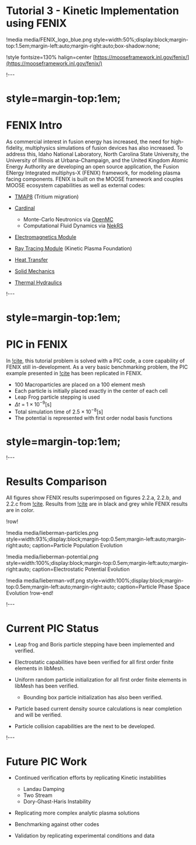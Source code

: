 # Tutorial 3 - Kinetic Implementation using FENIX

!media media/FENIX_logo_blue.png
       style=width:50%;display:block;margin-top:1.5em;margin-left:auto;margin-right:auto;box-shadow:none;

!style fontsize=130% halign=center
[https://mooseframework.inl.gov/fenix/](https://mooseframework.inl.gov/fenix/)

!---

# style=margin-top:1em;

# FENIX Intro

As commercial interest in fusion energy has increased, the need for high-fidelity, multiphysics simulations of fusion devices has also increased. To address this, Idaho National Laboratory, North Carolina State University, the University of Illinois at Urbana-Champaign, and the United Kingdom Atomic Energy Authority are developing an open source application, the Fusion ENergy Integrated multiphys-X (FENIX) framework, for modeling plasma facing components. FENIX is built on the MOOSE framework and couples MOOSE ecosystem capabilities as well as external codes:


- [TMAP8](https://mooseframework.inl.gov/TMAP8/) (Tritium migration)
- [Cardinal](https://cardinal.cels.anl.gov)

  - Monte-Carlo Neutronics via [OpenMC](https://openmc.org)
  - Computational Fluid Dynamics via [NekRS](https://nek5000.mcs.anl.gov)

- [Electromagnetics Module](https://mooseframework.inl.gov/modules/electromagnetics/)
- [Ray Tracing Module](https://mooseframework.inl.gov/modules/ray_tracing/) (Kinetic Plasma Foundation)
- [Heat Transfer](https://mooseframework.inl.gov/modules/heat_transfer/index.html)
- [Solid Mechanics](https://mooseframework.inl.gov/modules/solid_mechanics/index.html)
- [Thermal Hydraulics](https://mooseframework.inl.gov/modules/thermal_hydraulics/index.html)

!---

# style=margin-top:1em;

# PIC in FENIX



In [!cite](lieberman1994principles), this tutorial problem is solved with a PIC code, a core capability of FENIX still in-development. As a very basic benchmarking problem, the PIC example presented in [!cite](lieberman1994principles) has been replicated in FENIX.


- 100 Macroparticles are placed on a 100 element mesh
- Each particle is initially placed exactly in the center of each cell
- Leap Frog particle stepping is used
- $\Delta t$ = $1\times 10^{-9} [\text{s}]$
- Total simulation time of $2.5\times 10^{-8} [\text{s}]$
- The potential is represented with first order nodal basis functions

# style=margin-top:1em;



!---

# Results Comparison

All figures show FENIX results superimposed on figures 2.2.a, 2.2.b, and 2.2.c from [!cite](lieberman1994principles). Results from [!cite](lieberman1994principles) are in black and grey while FENIX results are in color.

!row!

!media media/lieberman-particles.png
       style=width:93%;display:block;margin-top:0.5em;margin-left:auto;margin-right:auto;
       caption=Particle Population Evolution

!media media/lieberman-potential.png
       style=width:100%;display:block;margin-top:0.5em;margin-left:auto;margin-right:auto;
       caption=Electrostatic Potential Evolution

!media media/lieberman-vdf.png
       style=width:100%;display:block;margin-top:0.5em;margin-left:auto;margin-right:auto;
       caption=Particle Phase Space Evolution
!row-end!

!---

# Current PIC Status

- Leap frog and Boris particle stepping have been implemented and verified.
- Electrostatic capabilities have been verified for all first order finite elements in libMesh.
- Uniform random particle initialization for all first order finite elements in libMesh has been verified.

  - Bounding box particle initialization has also been verified.

- Particle based current density source calculations is near completion and will be verified.
- Particle collision capabilities are the next to be developed.

!---

# Future PIC Work

- Continued verification efforts by replicating Kinetic instabilities

  - Landau Damping
  - Two Stream
  - Dory-Ghast-Haris Instability

- Replicating more complex analytic plasma solutions
- Benchmarking against other codes
- Validation by replicating experimental conditions and data
